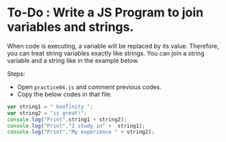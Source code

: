 # To-Do : Write a JS Program to join variables and strings.


When code is executing, a variable will be replaced by its value. Therefore, you can treat string variables exactly like strings. You can join a string variable and a string like in the example below.

Steps:

- Open `practice04.js` and comment previous codes.
- Copy the below codes in that file.

```js
var string1 = " konfinity ";
var string2 = "is great!";
console.log("Print",string1 + string2);
console.log("Print","I study in" +  string1);
console.log("Print","My experience " + string2);
```
